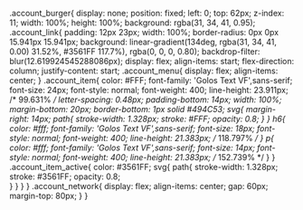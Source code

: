 .account_burger{
    display: none;
    position: fixed;
    left: 0;
    top: 62px;
    z-index: 11;
    width: 100%;
    height: 100%;
    background: rgba(31, 34, 41, 0.95);
    .account_link{
        padding: 12px 23px;
        width: 100%;
        border-radius: 0px 0px 15.941px 15.941px;
        background: linear-gradient(134deg, rgba(31, 34, 41, 0.00) 31.52%, #3561FF 117.7%), rgba(0, 0, 0, 0.80);
        backdrop-filter: blur(12.619924545288086px);
        display: flex;
        align-items: start;
        flex-direction: column;
        justify-content: start;
        .account_menu{
            display: flex;
            align-items: center;
        }
        .account_item{
            color: #FFF;
            font-family: 'Golos Text VF',sans-serif;
            font-size: 24px;
            font-style: normal;
            font-weight: 400;
            line-height: 23.911px; /* 99.631% */
            letter-spacing: 0.48px;
            padding-bottom: 14px;
            width: 100%;
            margin-bottom: 20px;
            border-bottom: 1px solid #494C53;
            svg{
                margin-right: 14px;
                path{
                    stroke-width: 1.328px;
                    stroke: #FFF;
                    opacity: 0.8;
                }
            }
            h6{
                color: #fff;
                font-family: 'Golos Text VF',sans-serif;
                font-size: 18px;
                font-style: normal;
                font-weight: 400;
                line-height: 21.383px; /* 118.797% */
            }
            p{
                color: #fff;
                font-family: 'Golos Text VF',sans-serif;
                font-size: 14px;
                font-style: normal;
                font-weight: 400;
                line-height: 21.383px; /* 152.739% */
            }
        }
        .account_item_active{
            color: #3561FF;
            svg{
                path{
                    stroke-width: 1.328px;
                    stroke: #3561FF;
                    opacity: 0.8;                    
                }
            }
        }
    }
    .account_network{
        display: flex;
        align-items: center;
        gap: 60px;
        margin-top: 80px;
    }
}